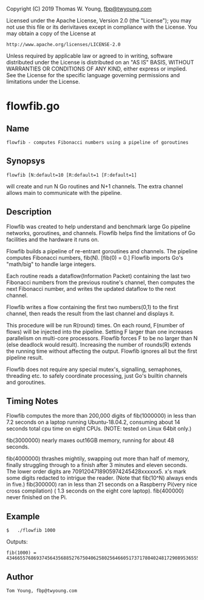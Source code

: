 Copyright (C) 2019 Thomas W. Young, fbp@twyoung.com

Licensed under the Apache License, Version 2.0 (the "License"); you may
not use this file or its derivitaves except in compliance with the
License. You may obtain a copy of the License at

    http://www.apache.org/licenses/LICENSE-2.0

Unless required by applicable law or agreed to in writing, software
distributed under the License is distributed on an "AS IS" BASIS,
WITHOUT WARRANTIES OR CONDITIONS OF ANY KIND, either express or implied.
See the License for the specific language governing permissions and
limitations under the License.

flowfib.go
==========

Name
----

    flowfib - computes Fibonacci numbers using a pipeline of goroutines

Synopsys
--------

    flowfib [N:default=10 [R:default=1 [F:default=1]

will create and run N Go routines and N+1 channels. The extra channel
allows main to communicate with the pipeline.

Description
-----------

Flowfib was created to help understand and benchmark large Go pipeline
networks, goroutines, and channels. Flowfib helps find the limitations
of Go facilities and the hardware it runs on.

Flowfib builds a pipeline of re-entrant goroutines and channels. The
pipeline computes Fibonacci numbers, fib(N). \[fib(0) = 0.\] Flowfib
imports Go's "math/big" to handle large integers.

Each routine reads a dataflow(Information Packet) containing the last
two Fibonacci numbers from the previous routine's channel, then computes
the next Fibonacci number, and writes the updated dataflow to the next
channel.

Flowfib writes a flow containing the first two numbers(0,1) to the first
channel, then reads the result from the last channel and displays it.

This procedure will be run R(round) times. On each round, F(number of
flows) will be injected into the pipeline. Setting F larger than one
increases parallelism on multi-core processors. Flowfib forces F to be
no larger than N (else deadlock would result). Increasing the number of
rounds(R) extends the running time without affecting the output. Flowfib
ignores all but the first pipeline result.

Flowfib does not require any special mutex's, signalling, semaphones,
threading etc. to safely coordinate processing, just Go's builtin
channels and goroutines.

Timing Notes
------------

Flowfib computes the more than 200,000 digits of fib(1000000) in less
than 7.2 seconds on a laptop running Ubuntu-18.04.2, consuming about 14
seconds total cpu time on eight CPUs. (NOTE: tested on Linux 64bit
only.)

fib(3000000) nearly maxes out16GB memory, running for about 48 seconds.

fib(4000000) thrashes mightily, swapping out more than half of memory,
finally struggling through to a finish after 3 minutes and eleven
seconds. The lower order digits are 7091204718905974245428xxxxxx5. x's
mark some digits redacted to intrigue the reader. (Note that fib(10\^N)
always ends in five.) fib(300000) ran in less than 21 seconds on a
Raspberry Pi(very nice cross compilation) ( 1.3 seconds on the eight
core laptop). fib(400000) never finished on the Pi.

Example
-------

    $   ./flowfib 1000

Outputs:

    fib(1000) = 43466557686937456435688527675040625802564660517371780402481729089536555417949051890403879840079255169295922593080322634775209689623239873322471161642996440906533187938298969649928516003704476137795166849228875

Author
------

    Tom Young, fbp@twyoung.com
